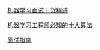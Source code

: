 [机器学习面试干货精讲](https://zhuanlan.zhihu.com/p/32877396)

[机器学习工程师必知的十大算法](https://www.infoq.cn/article/10-algorithms-machine-learning-engineers-need-to-know)

[面试指南](https://github.com/xinxilwl/Memory/blob/master/Tech/ML/Basic/%E9%9D%A2%E8%AF%95%E6%8C%87%E5%8D%97.md)
